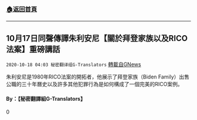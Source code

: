 ###  [:house:返回首頁](https://github.com/ourhimalayas/txt)
---

## 10月17日同聲傳譯朱利安尼【關於拜登家族以及RICO法案】重磅講話
`2020-10-18 04:03 秘密翻译组G-Translators` [轉載自GNews](https://gnews.org/zh-hant/431519/)

朱利安尼是1980年RICO法案的開拓者，他展示了拜登家族（Biden Family）出售公職的三十年曆史以及許多其他犯罪行為是如何構成了一個完美的RICO案例。



####  **By：【秘密翻譯組G-Translators】**

0
